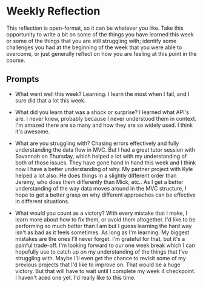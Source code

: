 # Weekly Reflection
This reflection is open-format, so it can be whatever you like. Take this opportunity to write a bit on some of the things you have learned this week or some of the things that you are still struggling with; identify some challenges you had at the beginning of the week that you were able to overcome, or just generally reflect on how you are feeling at this point in the course.

## Prompts
- What went well this week?
Learning. I learn the most when I fail, and I sure did that a lot this week.

- What did you learn that was a shock or surprise?
I learned what API's are. I never knew, probably because I never understood them in context. I'm amazed there are so many and how they are so widely used. I think it's awesome.

- What are you struggling with?
Chasing errors effectively and fully understanding the data flow in MVC. But I had a great tutor session with Savannah on Thursday, which helped a lot with my understanding of both of those issues. They have gone hand in hand this week and I think now I have a better understanding of why. My partner project with Kyle helped a lot also. He does things in a slightly different order than Jeremy, who does them differently than Mick, etc.. As I get a better understanding of the way data moves around in the MVC structure, I hope to get a better grasp on why different approaches can be effective in different situations.

- What would you count as a victory?
With every mistake that I make, I learn more about how to fix them, or avoid them altogether. I'd like to be performing so much better than I am but I guess learning the hard way isn't as bad as it feels sometimes. As long as I'm learning. 
My biggest mistakes are the ones I'll never forget. I'm grateful for that, but it's a painful trade-off.
I'm looking forward to our one week break which I can hopefully use to catch up on my understanding of the things that I've struggling with. 
Maybe I'll even get the chance to revisit some of my previous projects that I'd like to improve on. That would be a huge victory.
But that will have to wait until I complete my week 4 checkpoint. I haven't aced one yet. I'd really like to this time.
